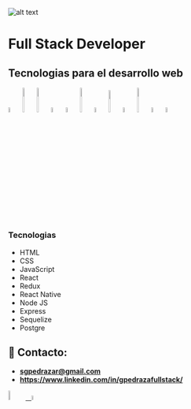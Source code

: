 ![alt text](https://lh4.googleusercontent.com/x_c61lisXjPysBmYL-onW-JtsIge1g5YnA_1pknEwRWzpUzlAMEqshXksPRb9tVBpum3kLXL-Q_Gk30xC_27GYZZw86Imnf9fdFZjPbnYmHlvumFzI_rmndBh7GPWpj3wKcDdckG)
# Full Stack Developer

## Tecnologias para el desarrollo web

<p>
  <code><img width="5%" src="https://www.vectorlogo.zone/logos/w3_html5/w3_html5-ar21.svg"></code>
  <code><img width="5%" height="50px" src="https://github.com/WanCirone/wancirone/blob/main/logos/1200px-Devicon-css3-plain.svg.png"></code>
  <code><img width="5%" height="50px" src="https://github.com/WanCirone/wancirone/blob/main/logos/javascript-1.svg"></code>
  <code><img width="5%" src="https://www.vectorlogo.zone/logos/git-scm/git-scm-ar21.svg"></code>
  <code><img width="5%" src="https://www.vectorlogo.zone/logos/getbootstrap/getbootstrap-ar21.svg"></code>
  <code><img width="5%" height="50px" src="https://github.com/WanCirone/wancirone/blob/main/logos/material-ui-1.svg"></code>
  <code><img width="5%" src="https://www.vectorlogo.zone/logos/reactjs/reactjs-ar21.svg"></code>
  <code><img width="5%" height="45" src="https://cdn.worldvectorlogo.com/logos/redux.svg"></code>
  <code><img width="5%" src="https://www.vectorlogo.zone/logos/nodejs/nodejs-ar21.svg"></code>
  <code><img  width="5%" height="50px" src="https://github.com/WanCirone/wancirone/blob/main/logos/expressjs.svg"></code>
  <code><img width="5%" src="https://www.vectorlogo.zone/logos/postgresql/postgresql-ar21.svg"></code>
  <code><img width="5%" src="https://www.vectorlogo.zone/logos/sequelizejs/sequelizejs-ar21.svg"></code>
  <br />
</p>

&nbsp;

### Tecnologias

- HTML
- CSS
- JavaScript
- React
- Redux
- React Native
- Node JS
- Express
- Sequelize
- Postgre


## :paperclip: Contacto:

-   **sgpedrazar@gmail.com**
-   **https://www.linkedin.com/in/gpedrazafullstack/**

<span >
<a href="https://www.linkedin.com/in/gpedrazafullstack/" ><img width="7%" src="https://img2.freepng.es/20180320/kgq/kisspng-linkedin-logo-computer-icons-business-symbol-linkedin-icon-5ab176563be596.8497903315215796062453.jpg"> &nbsp;
<a href="mailto:sgpedrazar@gmail.com" ><img width="5%" src="https://w7.pngwing.com/pngs/653/509/png-transparent-gmail-icon-triangle-text-brand-communication-gmail-angle-text-rectangle-thumbnail.png">
</span>
